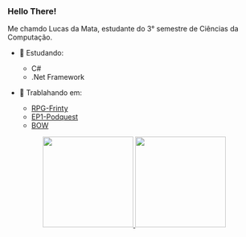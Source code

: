 ### Hello There!
Me chamdo Lucas da Mata, estudante do 3° semestre de Ciências da Computação.

- 📖 Estudando:
  - C#
  - .Net Framework

- 📂 Trablahando em:
  - <a href="https://github.com/LucasMGuima/RPG-Frinty">RPG-Frinty<a/>
  - <a href="https://github.com/LucasMGuima/EP1-Podquest">EP1-Podquest<a/>
  - <a href="https://github.com/Pedro-bf/BOW">BOW<a/>
  
<div align="center">
  <a href="https://github.com/LucasMGuima">
  <img height="180em" src="https://github-readme-stats.vercel.app/api?username=LucasMGuima&show_icons=true&theme=tokyonight&include_all_commits=true&count_private=true&hide_border=true"/>
  <img height="180em" src="https://github-readme-stats.vercel.app/api/top-langs/?username=LucasMGuima&layout=compact&langs_count=7&theme=tokyonight&hide_border=true"/>
</div>
